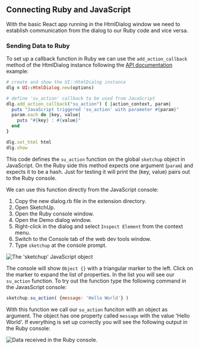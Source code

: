## Connecting Ruby and JavaScript

With the basic React app running in the HtmlDialog window we need to establish communication from the dialog to our Ruby code and vice versa.

### Sending Data to Ruby

To set up a callback function in Ruby we can use the `add_action_callback` method of the HtmlDialog instance following the [API documentation](http://ruby.sketchup.com/UI/HtmlDialog.html#add_action_callback-instance_method) example: 

```ruby
# create and show the UI::HtmlDialog instance
dlg = UI::HtmlDialog.new(options)

# define 'su_action' callback to be used from JavaScript
dlg.add_action_callback("su_action") { |action_context, param|
  puts "JavaScript triggered 'su_action' with parameter #{param}"
  param.each do |key, value|
    puts "#{key} : #{value}"
  end 
}

dlg.set_html html
dlg.show
```

This code defines the `su_action` function on the global `sketchup` object in JavaScript. On the Ruby side this method expects one argument (`param`) and expects it to be a hash. Just for testing it will print the (key, value) pairs out to the Ruby console. 

We can use this function directly from the JavaScript console:

1. Copy the new dialog.rb file in the extension directory.
2. Open SketchUp.
3. Open the Ruby console window.
4. Open the Demo dialog window.
5. Right-click in the dialog and select `Inspect Element` from the context menu.
6. Switch to the Console tab of the web dev tools window.
7. Type `sketchup` at the console prompt.

![The 'sketchup' JavaScript object](https://tbleicher.github.io/sketchup-react-demo/images/js_console.png) 

The console will show `Object {}` with a triangular marker to the left. Click on the marker to expand the list of properties. In the list you will see our `su_action` function. To try out the function type the following command in the JavasScript console:

```javascript
sketchup.su_action( {message: 'Hello World'} )
``` 

With this function we call our `su_action` funciton with an object as argument. The object has one property called `message` with the value 'Hello World'. If everything is set up correctly you will see the following output in the Ruby console:

![Data received in the Ruby console.](https://tbleicher.github.io/sketchup-react-demo/images/ruby_console.png) 



